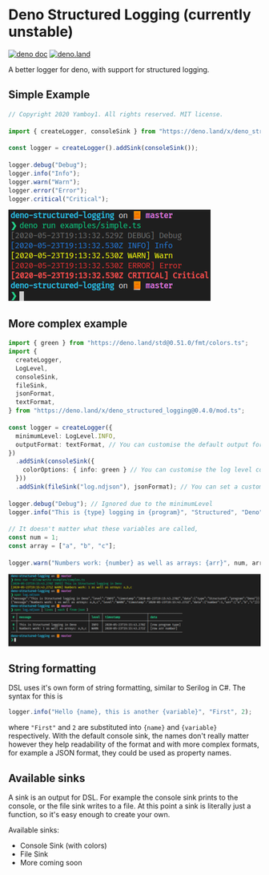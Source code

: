 # Deno Structured Logging (currently unstable)

[![deno doc](https://doc.deno.land/badge.svg)](https://doc.deno.land/https/raw.githubusercontent.com/Yamboy1/deno-structured-logging/master/mod.ts)
[![deno.land](https://img.shields.io/badge/deno.land-0.4.0-blue)](https://deno.land/x/deno_structured_logging@0.4.0)

A better logger for deno, with support for structured logging.

## Simple Example
```ts
// Copyright 2020 Yamboy1. All rights reserved. MIT license.

import { createLogger, consoleSink } from "https://deno.land/x/deno_structured_logging@0.4.0/mod.ts";

const logger = createLogger().addSink(consoleSink());

logger.debug("Debug");
logger.info("Info");
logger.warn("Warn");
logger.error("Error");
logger.critical("Critical");
```
![Simple Example](./assets/simple.png)

## More complex example
```ts
import { green } from "https://deno.land/std@0.51.0/fmt/colors.ts";
import {
  createLogger,
  LogLevel,
  consoleSink,
  fileSink,
  jsonFormat,
  textFormat,
} from "https://deno.land/x/deno_structured_logging@0.4.0/mod.ts";

const logger = createLogger({
  minimumLevel: LogLevel.INFO,
  outputFormat: textFormat, // You can customise the default output format
})
  .addSink(consoleSink({
    colorOptions: { info: green } // You can customise the log level colors
  }))
  .addSink(fileSink("log.ndjson"), jsonFormat); // You can set a custom format per sink

logger.debug("Debug"); // Ignored due to the minimumLevel
logger.info("This is {type} logging in {program}", "Structured", "Deno");

// It doesn't matter what these variables are called,
const num = 1;
const array = ["a", "b", "c"];

logger.warn("Numbers work: {number} as well as arrays: {arr}", num, array);
```
![Complex Example](./assets/complex.png)

## String formatting

DSL uses it's own form of string formatting, similar to Serilog in C#. The syntax for this is 
```ts
logger.info("Hello {name}, this is another {variable}", "First", 2);
```
where `"First"` and `2` are substituted into `{name}` and `{variable}` respectively. With the default console sink, the names don't really matter however they help readability of the format and with more complex formats, for example a JSON format, they could be used as property names.

## Available sinks

A sink is an output for DSL. For example the console sink prints to the console, or the file sink writes to a file. At this point a sink is literally just a function, so it's easy enough to create your own.

Available sinks:

- Console Sink (with colors)
- File Sink
- More coming soon